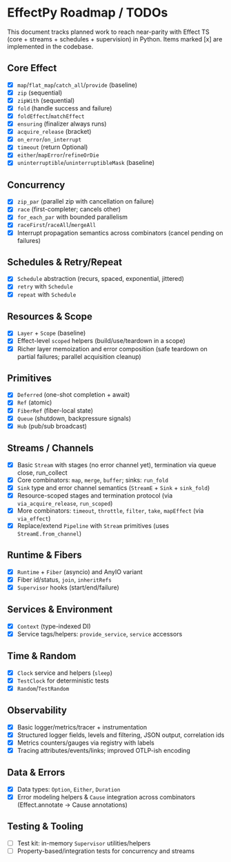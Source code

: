 # EffectPy Roadmap / TODOs

This document tracks planned work to reach near-parity with Effect TS (core + streams + schedules + supervision) in Python. Items marked [x] are implemented in the codebase.

## Core Effect

- [x] `map`/`flat_map`/`catch_all`/`provide` (baseline)
- [x] `zip` (sequential)
- [x] `zipWith` (sequential)
- [x] `fold` (handle success and failure)
- [x] `foldEffect`/`matchEffect`
- [x] `ensuring` (finalizer always runs)
- [x] `acquire_release` (bracket)
- [x] `on_error`/`on_interrupt`
- [x] `timeout` (return Optional)
- [x] `either`/`mapError`/`refineOrDie`
- [x] `uninterruptible`/`uninterruptibleMask` (baseline)

## Concurrency

- [x] `zip_par` (parallel zip with cancellation on failure)
- [x] `race` (first-completer; cancels other)
- [x] `for_each_par` with bounded parallelism
- [x] `raceFirst`/`raceAll`/`mergeAll`
- [x] Interrupt propagation semantics across combinators (cancel pending on failures)

## Schedules & Retry/Repeat

- [x] `Schedule` abstraction (recurs, spaced, exponential, jittered)
- [x] `retry` with `Schedule`
- [x] `repeat` with `Schedule`

## Resources & Scope

- [x] `Layer` + `Scope` (baseline)
- [x] Effect-level `scoped` helpers (build/use/teardown in a scope)
- [x] Richer layer memoization and error composition (safe teardown on partial failures; parallel acquisition cleanup)

## Primitives

- [x] `Deferred` (one-shot completion + await)
- [x] `Ref` (atomic)
- [x] `FiberRef` (fiber-local state)
- [x] `Queue` (shutdown, backpressure signals)
- [x] `Hub` (pub/sub broadcast)

## Streams / Channels

- [x] Basic `Stream` with stages (no error channel yet), termination via queue close, run_collect
- [x] Core combinators: `map`, `merge`, `buffer`; sinks: `run_fold`
- [x] `Sink` type and error channel semantics (`StreamE` + `Sink` + `sink_fold`)
- [x] Resource-scoped stages and termination protocol (via `via_acquire_release`, `run_scoped`)
- [x] More combinators: `timeout`, `throttle`, `filter`, `take`, `mapEffect` (via `via_effect`)
- [x] Replace/extend `Pipeline` with `Stream` primitives (uses `StreamE.from_channel`)

## Runtime & Fibers

- [x] `Runtime` + `Fiber` (asyncio) and AnyIO variant
- [x] Fiber id/status, `join`, `inheritRefs`
- [x] `Supervisor` hooks (start/end/failure)

## Services & Environment

- [x] `Context` (type-indexed DI)
- [x] Service tags/helpers: `provide_service`, `service` accessors

## Time & Random

- [x] `Clock` service and helpers (`sleep`)
- [x] `TestClock` for deterministic tests
- [x] `Random`/`TestRandom`

## Observability

- [x] Basic logger/metrics/tracer + instrumentation
- [x] Structured logger fields, levels and filtering, JSON output, correlation ids
- [x] Metrics counters/gauges via registry with labels
- [x] Tracing attributes/events/links; improved OTLP-ish encoding

## Data & Errors

- [x] Data types: `Option`, `Either`, `Duration`
- [x] Error modeling helpers & `Cause` integration across combinators (Effect.annotate -> Cause annotations)

## Testing & Tooling

- [ ] Test kit: in-memory `Supervisor` utilities/helpers
- [ ] Property-based/integration tests for concurrency and streams
